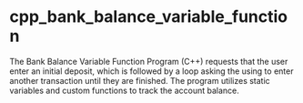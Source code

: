 # cpp_bank_balance_variable_function
The Bank Balance Variable Function Program (C++) requests that the user enter an initial deposit, which is followed by a loop asking the using to enter another transaction until they are finished. The program utilizes static variables and custom functions to track the account balance.
